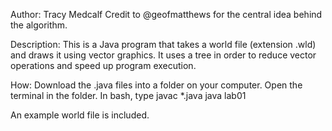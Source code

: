 Author: Tracy Medcalf
Credit to @geofmatthews for the central idea behind the algorithm.

Description: This is a Java program that takes a world file (extension .wld) and draws it using vector graphics. It uses a tree in order to reduce vector operations and speed up program execution.

How: Download the .java files into a folder on your computer. Open the terminal in the folder.
In bash, type
  javac *.java
  java lab01


An example world file is included.
